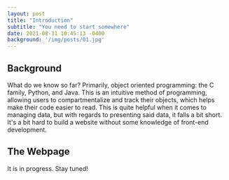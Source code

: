 ```yaml
---
layout: post
title: "Introduction"
subtitle: "You need to start somewhere"
date: 2021-08-31 10:45:13 -0400
background: '/img/posts/01.jpg'
---
```


## Background
What do we know so far? Primarily, object oriented programming: the C family, Python, and Java. This is an intuitive method of programming, allowing users to compartmentalize and track their objects, which helps make their code easier to read. This is quite helpful when it comes to managing data, but with regards to presenting said data, it falls a bit short. It's a bit hard to build a website without some knowledge of front-end development.

## The Webpage
It is in progress. Stay tuned!